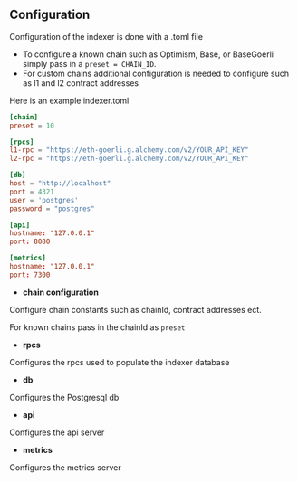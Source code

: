 ## Configuration

Configuration of the indexer is done with a .toml file

- To configure a known chain such as Optimism, Base, or BaseGoerli simply pass in a `preset = CHAIN_ID`.
- For custom chains additional configuration is needed to configure such as l1 and l2 contract addresses

Here is an example indexer.toml

```toml indexer.toml
[chain]
preset = 10

[rpcs]
l1-rpc = "https://eth-goerli.g.alchemy.com/v2/YOUR_API_KEY"
l2-rpc = "https://eth-goerli.g.alchemy.com/v2/YOUR_API_KEY"

[db]
host = "http://localhost"
port = 4321
user = 'postgres'
password = "postgres"

[api]
hostname: "127.0.0.1"
port: 8080

[metrics]
hostname: "127.0.0.1"
port: 7300
```

- **chain configuration**

Configure chain constants such as chainId, contract addresses ect.

For known chains pass in the chainId as `preset`

- **rpcs**

Configures the rpcs used to populate the indexer database

- **db**

Configures the Postgresql db

- **api**

Configures the api server

- **metrics**

Configures the metrics server

